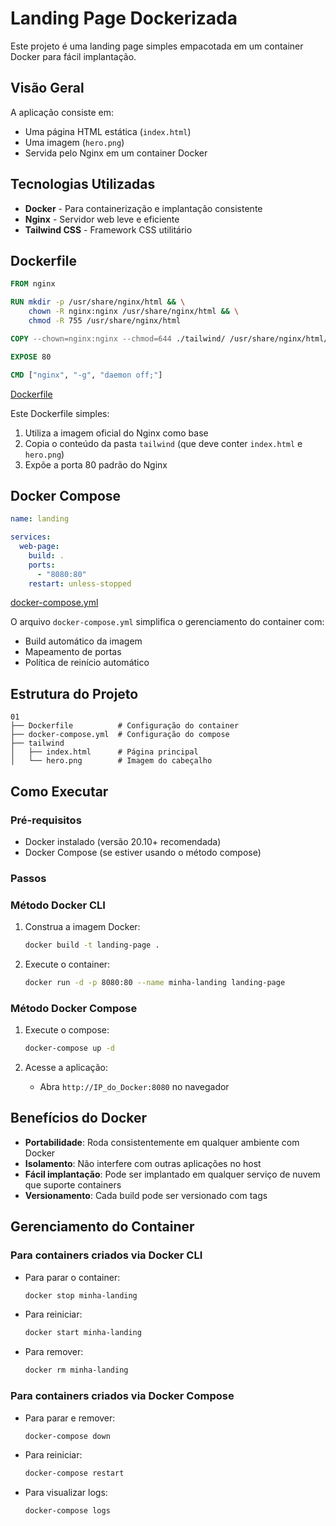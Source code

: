# Landing Page Dockerizada

Este projeto é uma landing page simples empacotada em um container Docker para fácil implantação.

## Visão Geral

A aplicação consiste em:
- Uma página HTML estática (`index.html`)
- Uma imagem (`hero.png`)
- Servida pelo Nginx em um container Docker

## Tecnologias Utilizadas

- **Docker** - Para containerização e implantação consistente
- **Nginx** - Servidor web leve e eficiente
- **Tailwind CSS** - Framework CSS utilitário

## Dockerfile

```dockerfile
FROM nginx

RUN mkdir -p /usr/share/nginx/html && \
    chown -R nginx:nginx /usr/share/nginx/html && \
    chmod -R 755 /usr/share/nginx/html

COPY --chown=nginx:nginx --chmod=644 ./tailwind/ /usr/share/nginx/html/

EXPOSE 80

CMD ["nginx", "-g", "daemon off;"]
```
[Dockerfile](Dockerfile)

Este Dockerfile simples:
1. Utiliza a imagem oficial do Nginx como base
2. Copia o conteúdo da pasta `tailwind` (que deve conter `index.html` e `hero.png`)
3. Expõe a porta 80 padrão do Nginx

## Docker Compose

```yaml
name: landing

services:
  web-page:
    build: .
    ports:
      - "8080:80"
    restart: unless-stopped
```
[docker-compose.yml](docker-compose.yml)

O arquivo `docker-compose.yml` simplifica o gerenciamento do container com:
- Build automático da imagem
- Mapeamento de portas
- Política de reinício automático

## Estrutura do Projeto

```
01
├── Dockerfile          # Configuração do container
├── docker-compose.yml  # Configuração do compose
├── tailwind
│   ├── index.html      # Página principal
│   └── hero.png        # Imagem do cabeçalho
```

## Como Executar

### Pré-requisitos
- Docker instalado (versão 20.10+ recomendada)
- Docker Compose (se estiver usando o método compose)

### Passos

### Método Docker CLI

1. Construa a imagem Docker:
   ```bash
   docker build -t landing-page .
   ```

2. Execute o container:
   ```bash
   docker run -d -p 8080:80 --name minha-landing landing-page
   ```

### Método Docker Compose

1. Execute o compose:
   ```bash
   docker-compose up -d
   ```

3. Acesse a aplicação:
   - Abra `http://IP_do_Docker:8080` no navegador

## Benefícios do Docker

- **Portabilidade**: Roda consistentemente em qualquer ambiente com Docker
- **Isolamento**: Não interfere com outras aplicações no host
- **Fácil implantação**: Pode ser implantado em qualquer serviço de nuvem que suporte containers
- **Versionamento**: Cada build pode ser versionado com tags

## Gerenciamento do Container

### Para containers criados via Docker CLI

- Para parar o container:
  ```bash
  docker stop minha-landing
  ```

- Para reiniciar:
  ```bash
  docker start minha-landing
  ```

- Para remover:
  ```bash
  docker rm minha-landing
  ```

### Para containers criados via Docker Compose

- Para parar e remover:
  ```bash
  docker-compose down
  ```

- Para reiniciar:
  ```bash
  docker-compose restart
  ```

- Para visualizar logs:
  ```bash
  docker-compose logs
  ```


